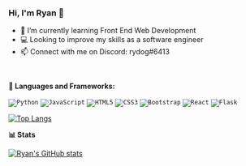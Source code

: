 ### Hi, I'm Ryan 👋

- 🌱 I’m currently learning Front End Web Development
- 💻 Looking to improve my skills as a software engineer
- 📫 Connect with me on Discord: rydog#6413
<br/>

**💬 Languages and Frameworks:**

<code><img alt="Python" src="https://img.shields.io/badge/python-%2314354C.svg?&style=for-the-badge&logo=python&logoColor=white"/></code>
<code><img alt="JavaScript" src="https://img.shields.io/badge/javascript-%23323330.svg?&style=for-the-badge&logo=javascript&logoColor=%23F7DF1E"/></code>
<code><img alt="HTML5" src="https://img.shields.io/badge/html5-%23E34F26.svg?&style=for-the-badge&logo=html5&logoColor=white"/></code>
<code><img alt="CSS3" src="https://img.shields.io/badge/css3-%231572B6.svg?&style=for-the-badge&logo=css3&logoColor=white"/></code>
<code><img alt="Bootstrap" src="https://img.shields.io/badge/bootstrap-%23563D7C.svg?&style=for-the-badge&logo=bootstrap&logoColor=white"/></code>
<code><img alt="React" src="https://img.shields.io/badge/react-%2320232a.svg?&style=for-the-badge&logo=react&logoColor=%2361DAFB"/></code>
<code><img alt="Flask" src="https://img.shields.io/badge/flask-%23000.svg?&style=for-the-badge&logo=flask&logoColor=white"/></code>

[![Top Langs](https://github-readme-stats.vercel.app/api/top-langs/?username=ryd0g&show_icons=true&theme=tokyonight)](https://github.com/ryd0g/github-readme-stats)

**📊 Stats**

[![Ryan's GitHub stats](https://github-readme-stats.vercel.app/api?username=ryd0g&show_icons=true&theme=tokyonight)](https://github.com/ryd0g/github-readme-stats)


<!--
**ryd0g/ryd0g** is a ✨ _special_ ✨ repository because its `README.md` (this file) appears on your GitHub profile.

Here are some ideas to get you started:

- 🔭 I’m currently working on ...
- 🌱 I’m currently learning ...
- 👯 I’m looking to collaborate on ...
- 🤔 I’m looking for help with ...
- 💬 Ask me about ...
- 📫 How to reach me: ...
- 😄 Pronouns: ...
- ⚡ Fun fact: ...
-->

